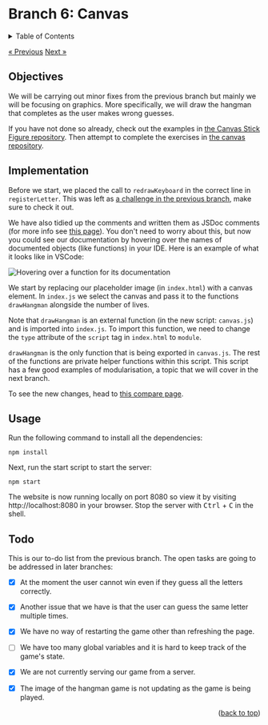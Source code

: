 <div id="top"></div>

<!-- BRANCH TITLE -->

# Branch 6: Canvas

<!-- TABLE OF CONTENTS -->
<details>
  <summary>Table of Contents</summary>
  <ol>
    <li><a href="#objectives">Objectives</a></li>
    <li><a href="#implementation">Implementation</a>
    <li><a href="#usage">Usage</a></li>
    <li><a href="#todo">Todo</a></li>
  </ol>
</details>

<a href="https://github.com/portsoc/hangman-in-branches/tree/5" class="previous">&laquo; Previous</a>
<a href="https://github.com/portsoc/hangman-in-branches/tree/7" class="next">Next &raquo;</a>

## Objectives

We will be carrying out minor fixes from the previous branch but mainly we will be focusing on graphics.
More specifically, we will draw the hangman that completes as the user makes wrong guesses.

If you have not done so already, check out the examples in
[the Canvas Stick Figure repository](https://github.com/portsoc/Web-Canvas-Stick-Figures).
Then attempt to complete the exercises in [the canvas repository](https://github.com/portsoc/ws_canvas).

## Implementation

Before we start, we placed the call to `redrawKeyboard` in the correct line in `registerLetter`.
This was left as [a challenge in the previous branch](https://github.com/manighahrmani/hangman-in-branches/tree/5#further-exploration), make sure to check it out.

We have also tidied up the comments and written them as JSDoc comments (for more info see [this page](https://jsdoc.app/about-getting-started.html)).
You don't need to worry about this, but now you could see our documentation by hovering over the names of documented objects (like functions) in your IDE.
Here is an example of what it looks like in VSCode:

![Hovering over a function for its documentation](https://i.imgur.com/dYvVqWb.png)

We start by replacing our placeholder image (in `index.html`) with a canvas element.
In `index.js` we select the canvas and pass it to the functions `drawHangman` alongside the number of lives.

Note that `drawHangman` is an external function (in the new script: `canvas.js`) and is imported into `index.js`.
To import this function, we need to change the `type` attribute of the `script` tag in `index.html` to `module`.

`drawHangman` is the only function that is being exported in `canvas.js`.
The rest of the functions are private helper functions within this script.
This script has a few good examples of modularisation, a topic that we will cover in the next branch.

To see the new changes, head to [this compare page](https://github.com/portsoc/hangman-in-branches/compare/5...6?diff=split).

## Usage

Run the following command to install all the dependencies:

```
npm install
```

Next, run the start script to start the server:

```
npm start
```

The website is now running locally on port 8080 so view it by visiting http://localhost:8080 in your browser.
Stop the server with <kbd>Ctrl</kbd> + <kbd>C</kbd> in the shell.

## Todo

This is our to-do list from the previous branch.
The open tasks are going to be addressed in later branches:

- [x] At the moment the user cannot win even if they guess all the letters correctly.

- [x] Another issue that we have is that the user can guess the same letter multiple times.

- [x] We have no way of restarting the game other than refreshing the page.

- [ ] We have too many global variables and it is hard to keep track of the game's state.

- [x] We are not currently serving our game from a server.

- [x] The image of the hangman game is not updating as the game is being played.

<p align="right">(<a href="#top">back to top</a>)</p>
